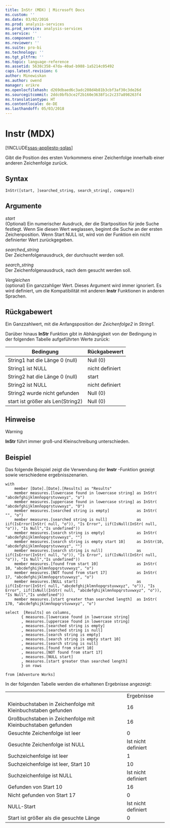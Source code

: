 ```yaml
---
title: InStr (MDX) | Microsoft Docs
ms.custom: ''
ms.date: 03/02/2016
ms.prod: analysis-services
ms.prod_service: analysis-services
ms.service: ''
ms.component: ''
ms.reviewer: ''
ms.suite: pro-bi
ms.technology: ''
ms.tgt_pltfrm: ''
ms.topic: language-reference
ms.assetid: 5638c358-47da-40ad-b988-1a5214c05492
caps.latest.revision: 6
author: Minewiskan
ms.author: owend
manager: erikre
ms.openlocfilehash: d269dbaed6c3adc208d4b81b3cbf3af30c3de26d
ms.sourcegitcommit: 2ddc0bfb3ce2f2b160e3638f1c2c237a898263f4
ms.translationtype: HT
ms.contentlocale: de-DE
ms.lasthandoff: 05/03/2018
---
```

# <a name="instr-mdx"></a>Instr (MDX)
[!INCLUDE[ssas-appliesto-sqlas](../includes/ssas-appliesto-sqlas.md)]

  Gibt die Position des ersten Vorkommens einer Zeichenfolge innerhalb einer anderen Zeichenfolge zurück.  
  
## <a name="syntax"></a>Syntax  
  
```  
InStr([start, ]searched_string, search_string[, compare])  
```  
  
## <a name="arguments"></a>Argumente  
 *start*  
 (Optional) Ein numerischer Ausdruck, der die Startposition für jede Suche festlegt. Wenn Sie diesen Wert weglassen, beginnt die Suche an der ersten Zeichenposition. Wenn Start NULL ist, wird von der Funktion ein nicht definierter Wert zurückgegeben.  
  
 *searched_string*  
 Der Zeichenfolgenausdruck, der durchsucht werden soll.  
  
 *search_string*  
 Der Zeichenfolgenausdruck, nach dem gesucht werden soll.  
  
 *Vergleichen*  
 (optional) Ein ganzzahliger Wert. Dieses Argument wird immer ignoriert. Es wird definiert, um die Kompatibilität mit anderen **Instr** Funktionen in anderen Sprachen.  
  
## <a name="return-value"></a>Rückgabewert  
 Ein Ganzzahlwert, mit die Anfangsposition der *Zeichenfolge2* in *String1*.  
  
 Darüber hinaus **InStr** Funktion gibt in Abhängigkeit von der Bedingung in der folgenden Tabelle aufgeführten Werte zurück:  
  
|Bedingung|Rückgabewert|  
|---------------|------------------|  
|String1 hat die Länge 0 (null)|Null (0)|  
|String1 ist NULL|nicht definiert|  
|String2 hat die Länge 0 (null)|start|  
|String2 ist NULL|nicht definiert|  
|String2 wurde nicht gefunden|Null (0)|  
|start ist größer als Len(String2)|Null (0)|  
  
## <a name="remarks"></a>Hinweise  
  
> [!WARNING]  
>  **InStr** führt immer groß-und Kleinschreibung unterschieden.  
  
## <a name="example"></a>Beispiel  
 Das folgende Beispiel zeigt die Verwendung der **Instr** -Funktion gezeigt sowie verschiedene ergebnisszenarien.  
  
```  
with   
    member [Date].[Date].[Results] as "Results"  
    member measures.[lowercase found in lowercase string] as InStr( "abcdefghijklmnñopqrstuvwxyz", "o")  
    member measures.[uppercase found in lowercase string] as InStr( "abcdefghijklmnñopqrstuvwxyz", "O")  
    member measures.[searched string is empty]            as InStr( "", "o")  
    member measures.[searched string is null]             as iif(IsError(InStr( null, "o")), "Is Error", iif(IsNull(InStr( null, "o")), "Is Null","Is undefined"))  
    member measures.[search string is empty]              as InStr( "abcdefghijklmnñopqrstuvwxyz", "")  
    member measures.[search string is empty start 10]     as InStr(10, "abcdefghijklmnñopqrstuvwxyz", "")  
    member measures.[search string is null]               as iif(IsError(InStr( null, "o")), "Is Error", iif(IsNull(InStr( null, "o")), "Is Null","Is undefined"))  
    member measures.[found from start 10]                 as InStr( 10, "abcdefghijklmnñopqrstuvwxyz", "o")  
    member measures.[NOT found from start 17]             as InStr( 17, "abcdefghijklmnñopqrstuvwxyz", "o")  
    member measures.[NULL start]                          as iif(IsError(InStr( null, "abcdefghijklmnñopqrstuvwxyz", "o")), "Is Error", iif(IsNull(InStr( null, "abcdefghijklmnñopqrstuvwxyz", "o")), "Is Null","Is undefined"))  
    member measures.[start greater than searched length]  as InStr( 170, "abcdefghijklmnñopqrstuvwxyz", "o")  
  
select  [Results] on columns,  
       { measures.[lowercase found in lowercase string]  
       , measures.[uppercase found in lowercase string]  
       , measures.[searched string is empty]  
       , measures.[searched string is null]  
       , measures.[search string is empty]  
       , measures.[search string is empty start 10]  
       , measures.[search string is null]  
       , measures.[found from start 10]  
       , measures.[NOT found from start 17]  
       , measures.[NULL start]   
       , measures.[start greater than searched length]  
       } on rows  
  
from [Adventure Works]  
```  
  
 In der folgenden Tabelle werden die erhaltenen Ergebnisse angezeigt:  
  
|||  
|-|-|  
||Ergebnisse|  
|Kleinbuchstaben in Zeichenfolge mit Kleinbuchstaben gefunden|16|  
|Großbuchstaben in Zeichenfolge mit Kleinbuchstaben gefunden|16|  
|Gesuchte Zeichenfolge ist leer|0|  
|Gesuchte Zeichenfolge ist NULL|Ist nicht definiert|  
|Suchzeichenfolge ist leer|1|  
|Suchzeichenfolge ist leer, Start 10|10|  
|Suchzeichenfolge ist NULL|Ist nicht definiert|  
|Gefunden von Start 10|16|  
|Nicht gefunden von Start 17|0|  
|NULL-Start|Ist nicht definiert|  
|Start ist größer als die gesuchte Länge|0|  
  
  
